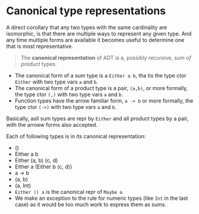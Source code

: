 # Canonical type representations

A direct corollary that any two types with the same cardinality are isomorphic, is that there are multiple ways to represent any given type. And any time multiple forms are available it becomes useful to determine one that is most representative.

> The **canonical representation** of ADT is a, possibly recursive, *sum of product* types.

* The canonical form of a sum type is a `Either a b`, tha tis the type ctor `Either` with two type vars `a` and `b`.
* The canonical form of a product type is a pair, `(a,b)`, or more formally, the type ctor `(,)` with two type vars `a` and `b`.
* Function types have the arrow familiar form, `a -> b` or more formally, the type ctor `(->)` with two type vars `a` and `b`.

Basically, asll sum types are repr by `Either` and all product types by a pair, with the arroew forms also accepted.

Each of following types is in its canonical representation:
- ()
- Either a b
- Either (a, b) (c, d)
- Either a (Either b (c, d))
- a -> b
- (a, b)
- (a, Int)
- `Either () a` is the canonical repr of `Maybe a`
- We make an exception to the rule for numeric types (like `Int` in the last case) as it would be too much work to express them as sums.
